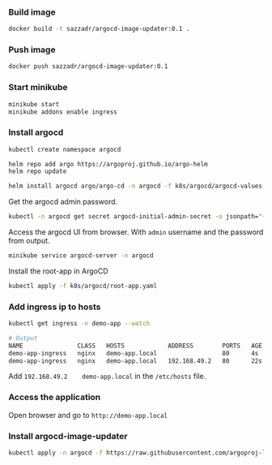 ### Build image
```bash
docker build -t sazzadr/argocd-image-updater:0.1 .
```

### Push image
```bash
docker push sazzadr/argocd-image-updater:0.1
```

### Start minikube ###
```bash
minikube start
minikube addons enable ingress
```

### Install argocd ###
```bash
kubectl create namespace argocd

helm repo add argo https://argoproj.github.io/argo-helm
helm repo update

helm install argocd argo/argo-cd -n argocd -f k8s/argocd/argocd-values.yaml
```

Get the argocd admin password.

```bash
kubectl -n argocd get secret argocd-initial-admin-secret -o jsonpath="{.data.password}" | base64 -d && echo
```

Access the argocd UI from browser. With `admin` username and the password from output.

```bash
minikube service argocd-server -n argocd
```

Install the root-app in ArgoCD

```bash
kubectl apply -f k8s/argocd/root-app.yaml
```

### Add ingress ip to hosts ####
```bash
kubectl get ingress -n demo-app --watch

# Output
NAME               CLASS   HOSTS            ADDRESS        PORTS   AGE
demo-app-ingress   nginx   demo-app.local                  80      4s
demo-app-ingress   nginx   demo-app.local   192.168.49.2   80      22s
```

Add `192.168.49.2    demo-app.local` in the `/etc/hosts` file.

### Access the application ###
Open browser and go to `http://demo-app.local`


### Install argocd-image-updater ###

[//]: # (```bash)

[//]: # (helm install argocd-image-updater argo/argocd-image-updater -n argocd -f k8s/argocd/image-updater.yaml)

[//]: # (```)


```bash
kubectl apply -n argocd -f https://raw.githubusercontent.com/argoproj-labs/argocd-image-updater/stable/manifests/install.yaml
```
